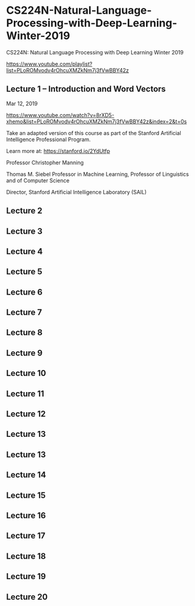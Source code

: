 # CS224N-Natural-Language-Processing-with-Deep-Learning-Winter-2019
CS224N: Natural Language Processing with Deep Learning Winter 2019


https://www.youtube.com/playlist?list=PLoROMvodv4rOhcuXMZkNm7j3fVwBBY42z




## Lecture 1 – Introduction and Word Vectors

Mar 12, 2019

https://www.youtube.com/watch?v=8rXD5-xhemo&list=PLoROMvodv4rOhcuXMZkNm7j3fVwBBY42z&index=2&t=0s


Take an adapted version of this course as part of the Stanford Artificial Intelligence Professional Program. 

Learn more at: https://stanford.io/2YdUtfp

Professor Christopher Manning

Thomas M. Siebel Professor in Machine Learning, Professor of Linguistics and of Computer Science

Director, Stanford Artificial Intelligence Laboratory (SAIL)


## Lecture 2

## Lecture 3

## Lecture 4

## Lecture 5

## Lecture 6

## Lecture 7

## Lecture 8

## Lecture 9

## Lecture 10


## Lecture 11

## Lecture 12

## Lecture 13

## Lecture 13

## Lecture 14

## Lecture 15

## Lecture 16

## Lecture 17

## Lecture 18

## Lecture 19

## Lecture 20

